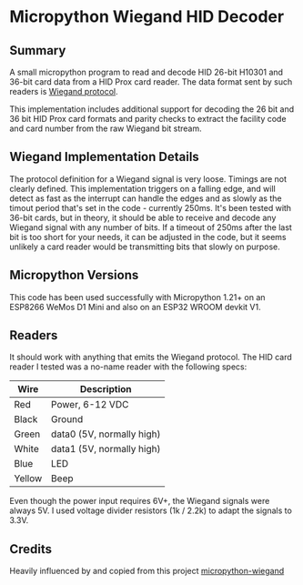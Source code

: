# Micropython Wiegand HID Decoder

## Summary

A small micropython program to read and decode HID 26-bit H10301 and 36-bit card data from a HID Prox card reader.
The data format sent by such readers is [Wiegand protocol](https://en.wikipedia.org/wiki/Wiegand_interface).

This implementation includes additional support for decoding the 26 bit and 36 bit HID Prox card formats and parity checks to extract the facility code and card number from the raw Wiegand bit stream.

## Wiegand Implementation Details

The protocol definition for a Wiegand signal is very loose. Timings are not clearly defined. This implementation triggers on a falling edge, and will detect as fast as the interrupt can handle the edges and as slowly as the timout period that's set in the code - currently 250ms.
It's been tested with 36-bit cards, but in theory, it should be able to receive and decode any Wiegand signal with any number of bits.
If a timeout of 250ms after the last bit is too short for your needs, it can be adjusted in the code, but it seems unlikely a card reader would be transmitting bits that slowly on purpose.

## Micropython Versions

This code has been used successfully with Micropython 1.21+ on an ESP8266 WeMos D1 Mini and also on an ESP32 WROOM devkit V1.

## Readers

It should work with anything that emits the Wiegand protocol.
The HID card reader I tested was a no-name reader with the following specs:

| Wire | Description |
| ------ | ------------------------------ |
| Red | Power, 6-12 VDC |
| Black | Ground |
| Green | data0 (5V, normally high) |
| White | data1 (5V, normally high) |
| Blue | LED |
| Yellow | Beep |

Even though the power input requires 6V+, the Wiegand signals were always 5V. I used voltage divider resistors (1k / 2.2k) to adapt the signals to 3.3V.

## Credits

Heavily influenced by and copied from this project [micropython-wiegand](https://github.com/pjz/micropython-wiegand)
